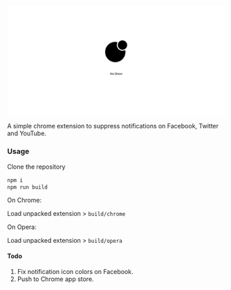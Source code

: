 ![](src/images/shared/noshow_logo.png)

A simple chrome extension to suppress notifications on Facebook, Twitter and YouTube. 

### Usage
Clone the repository
```
npm i
npm run build
```

On Chrome:

Load unpacked extension > `build/chrome`


On Opera:

Load unpacked extension > `build/opera`


#### Todo
1. Fix notification icon colors on Facebook.
2. Push to Chrome app store.